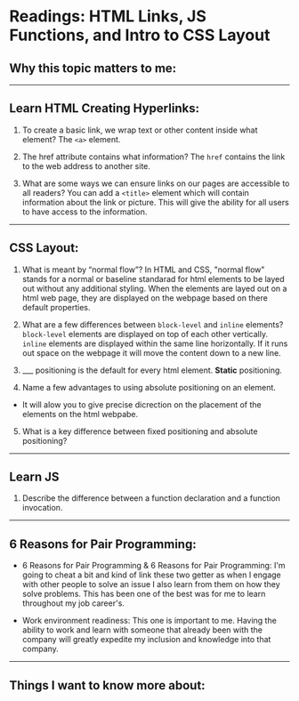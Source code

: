 # Readings: HTML Links, JS Functions, and Intro to CSS Layout


## Why this topic matters to me:


---

## Learn HTML Creating Hyperlinks:

1. To create a basic link, we wrap text or other content inside what element?
The `<a>` element.

2. The href attribute contains what information?
The `href` contains the link to the web address to another site.

3. What are some ways we can ensure links on our pages are accessible to all readers?
You can add a `<title>` element which will contain information about the link or picture.  This will give the ability for all users to have access to the information.


---

## CSS Layout:

1. What is meant by “normal flow”?
In HTML and CSS, "normal flow" stands for a normal or baseline standarad for html elements to be layed out without any additional styling.  When the elements are layed out on a html web page, they are displayed on the webpage based on there default properties.

2. What are a few differences between `block-level` and `inline` elements?
`block-level` elements are displayed on top of each other vertically.
`inline` elements are displayed within the same line horizontally. If it runs out space on the webpage it will move the content down to a new line.

3. ___ positioning is the default for every html element.
**Static** positioning.

4. Name a few advantages to using absolute positioning on an element.
- It will alow you to give precise dicrection on the placement of the elements on the html webpabe.

5. What is a key difference between fixed positioning and absolute positioning?

---
## Learn JS

1. Describe the difference between a function declaration and a function invocation.

---

## 6 Reasons for Pair Programming:

- 6 Reasons for Pair Programming & 6 Reasons for Pair Programming: I'm going to cheat a bit and kind of link these two getter as when I engage with other people to solve an issue I also learn from them on how they solve problems. This has been one of the best was for me to learn throughout my job career's.  

- Work environment readiness: This one is important to me.  Having the ability to work and learn with someone that already been with the company will greatly expedite my inclusion and knowledge into that company. 

---

## Things I want to know more about:



